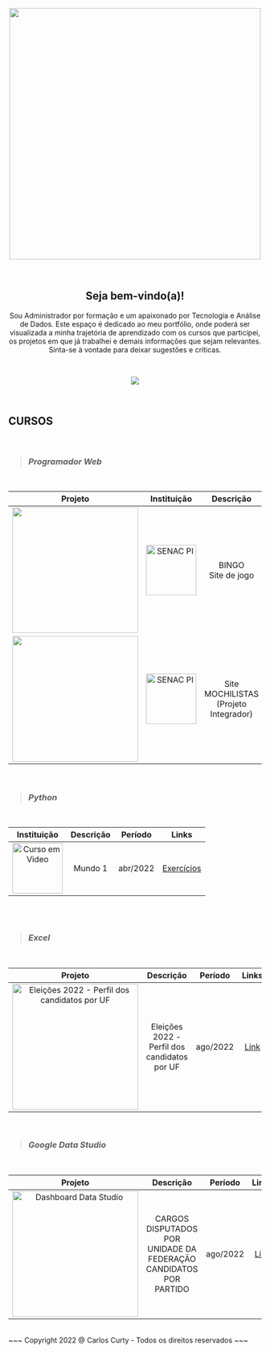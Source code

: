 <p align="center"><img src="https://user-images.githubusercontent.com/68711113/165942333-fb7993b6-6f8e-46c2-ade8-04d18f664fe1.png" width="500"></p>
<br>
<h2 align="center">Seja bem-vindo(a)!</h2>

<div><p align="center">Sou Administrador por formação e um apaixonado por Tecnologia e Análise de Dados. Este espaço é dedicado ao meu portfólio, onde poderá ser visualizada a minha trajetória de aprendizado com os cursos que participei, os projetos em que já trabalhei e demais informações que sejam relevantes. Sinta-se à vontade para deixar sugestões e críticas.</p></div>

<br>
<p align="center"><img src="https://user-images.githubusercontent.com/68711113/165002315-c8b84367-987b-482b-b930-8c84d7e8afaa.png"></p>
<br>

<h2><strong>CURSOS</strong></h2><br>

>### *Programador Web*<br>

<br>

Projeto | Instituição | Descrição | Período | Tecnologias | Links
:-----: | :-----: | :-----: | :-----: | :-----: | :----------
<a href="https://carloscurty.github.io/bingo"><img src="https://user-images.githubusercontent.com/68711113/165095493-0cd495e0-abf4-4238-87d3-17e5a3ca45af.png" width="250"></a> | <a href="https://www.pi.senac.br/" target="_blank"><img src="https://user-images.githubusercontent.com/68711113/165825278-a41fc33b-39a9-49d3-bc36-2a40e22baa07.png" alt="SENAC PI" width="100"></a> | BINGO<br>Site de jogo | dez/2019 | HTML5<br>CSS3<br>JavaScript | [Site](https://curtydigital.000webhostapp.com/bingo/bingo_75.html) | 
<a href="https://carloscurty.github.io/mochilistas"><img src="https://user-images.githubusercontent.com/68711113/165096216-7b6e6760-e341-4aa4-a18d-931c1c7c795e.png" width="250"></a> | <a href="https://www.pi.senac.br/" target="_blank"><img src="https://user-images.githubusercontent.com/68711113/165825278-a41fc33b-39a9-49d3-bc36-2a40e22baa07.png" alt="SENAC PI" width="100"></a> | Site MOCHILISTAS<br>(Projeto Integrador) | fev/2020 | HTML5<br>CSS3<br>JavaScript | [Site](https://curtydigital.000webhostapp.com/mochilistas) | 

<br>

>### *Python*<br> 
<br>

Instituição | Descrição | Período | Links
:-----: | :-----: | :-----: | :-----:
<a href="https://www.cursoemvideo.com/curso/python-3-mundo-1/" target="_blank"><img src="https://user-images.githubusercontent.com/68711113/165805297-0dbdcc4c-1985-450d-a4ee-1856d614545a.png" alt="Curso em Video" width="100"></a> | Mundo 1 | abr/2022 | [Exercícios](https://carloscurty.github.io/CursoemVideo-Python-Mundo1) |

<!--
Mundo 2 | abr/2022 | [Exercícios](https://carloscurty.github.io/CursoemVideo-Python-Mundo2) |
Mundo 3 | abr/2022 | [Exercícios](https://carloscurty.github.io/CursoemVideo-Python-Mundo3) |
-->
<br>

<br>

>### *Excel*<br> 
<br>

Projeto | Descrição | Período | Links
:-----: | :-----: | :-----: | :-----:
<a href="https://user-images.githubusercontent.com/68711113/188246411-39df40a2-e387-4bab-b73d-e1d60f2761cc.png" target="_blank"><img src="https://user-images.githubusercontent.com/68711113/188246411-39df40a2-e387-4bab-b73d-e1d60f2761cc.png" alt="Eleições 2022 - Perfil dos candidatos por UF" width="250"></a> | Eleições 2022 - Perfil dos candidatos por UF | ago/2022 | [Link](https://encurtador.com.br/grMNY) |

<br>

>### *Google Data Studio*<br> 
<br>

Projeto | Descrição | Período | Links
:-----: | :-----: | :-----: | :-----:
<a href="https://user-images.githubusercontent.com/68711113/188247186-85fd6596-2738-4011-b293-eda6737a1ff9.png" target="_blank"><img src="https://user-images.githubusercontent.com/68711113/188247186-85fd6596-2738-4011-b293-eda6737a1ff9.png" alt="Dashboard Data Studio" width="250"></a> | CARGOS DISPUTADOS POR UNIDADE DA FEDERAÇÃO<br>CANDIDATOS POR PARTIDO | ago/2022 | [Link](https://datastudio.google.com/reporting/bbb63cec-354e-4c0b-b3fd-49641bd7f36b) |


<br>
~~~
Copyright 2022 @ Carlos Curty - Todos os direitos reservados
~~~
